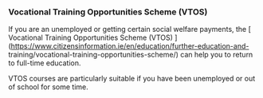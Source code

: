 ###  **Vocational Training Opportunities Scheme (VTOS)**

If you are an unemployed or getting certain social welfare payments, the [
Vocational Training Opportunities Scheme (VTOS)
](https://www.citizensinformation.ie/en/education/further-education-and-
training/vocational-training-opportunities-scheme/) can help you to return to
full-time education.

VTOS courses are particularly suitable if you have been unemployed or out of
school for some time.
